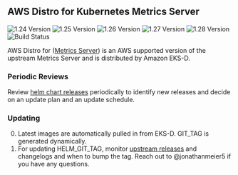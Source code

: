 ## **AWS Distro for Kubernetes Metrics Server**
![1.24 Version](https://img.shields.io/badge/1--24%20version-v0.6.4-blue)
![1.25 Version](https://img.shields.io/badge/1--25%20version-v0.6.4-blue)
![1.26 Version](https://img.shields.io/badge/1--26%20version-v0.6.4-blue)
![1.27 Version](https://img.shields.io/badge/1--27%20version-v0.6.4-blue)
![1.28 Version](https://img.shields.io/badge/1--28%20version-v0.6.4-blue)
![Build Status](https://codebuild.us-west-2.amazonaws.com/badges?uuid=eyJlbmNyeXB0ZWREYXRhIjoiSEFNYVlKSURxN25YRGpuWURwWmZOS05vbkl6YTdHTzNHTFJpdzdHZGJUL001ZlNqS1JhblM0QTl2VytuUzNRQ09WazJwRHVUZnp0dVRCb3dLTUVxb2w4PSIsIml2UGFyYW1ldGVyU3BlYyI6IkJIOGVvTFk2bWVVcnhUTkoiLCJtYXRlcmlhbFNldFNlcmlhbCI6MX0%3D&branch=main)

AWS Distro for ([Metrics Server](https://github.com/kubernetes-sigs/metrics-server)) is an AWS supported version of the upstream Metrics Server and is distributed by Amazon EKS-D.

### Periodic Reviews
Review [helm chart releases](https://github.com/kubernetes-sigs/metrics-server/releases) periodically to identify new releases and decide on an update plan and an update schedule.

### Updating
0. Latest images are automatically pulled in from EKS-D. GIT_TAG is generated dynamically.
1. For updating HELM_GIT_TAG, monitor [upstream releases](https://github.com/kubernetes-sigs/metrics-server/releases) and changelogs and when to bump the tag. Reach out to @jonathanmeier5 if you have any questions.
